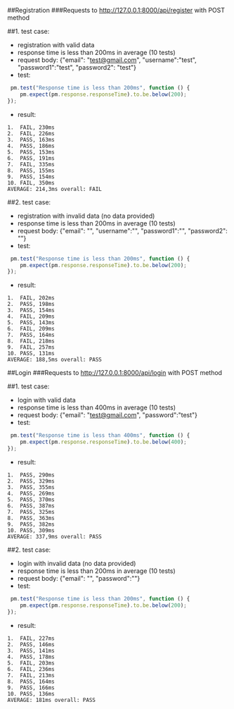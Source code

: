 ##Registration
###Requests to http://127.0.0.1:8000/api/register with POST method

##1. test case:
- registration with valid data
- response time is less than 200ms in average (10 tests)
- request body: {"email": "test@gmail.com", "username":"test", "password1":"test", "password2": "test"}
- test:
```javascript
 pm.test("Response time is less than 200ms", function () {
    pm.expect(pm.response.responseTime).to.be.below(200);
});
```
- result: 
```
1.  FAIL, 230ms
2.  FAIL, 226ms
3.  PASS, 163ms
4.  PASS, 186ms
5.  PASS, 153ms
6.  PASS, 191ms
7.  FAIL, 335ms
8.  PASS, 155ms
9.  PASS, 154ms
10. FAIL, 350ms
AVERAGE: 214,3ms overall: FAIL
```

##2. test case:
- registration with invalid data (no data provided)
- response time is less than 200ms in average (10 tests)
- request body: {"email": "", "username":"", "password1":"", "password2": ""}
- test:
```javascript
 pm.test("Response time is less than 200ms", function () {
    pm.expect(pm.response.responseTime).to.be.below(200);
});
```
- result:
```
1.  FAIL, 202ms
2.  PASS, 198ms
3.  PASS, 154ms
4.  FAIL, 209ms
5.  PASS, 143ms
6.  FAIL, 209ms
7.  PASS, 164ms
8.  FAIL, 218ms
9.  FAIL, 257ms
10. PASS, 131ms
AVERAGE: 188,5ms overall: PASS
```

##Login
###Requests to http://127.0.0.1:8000/api/login with POST method

##1. test case:
- login with valid data
- response time is less than 400ms in average (10 tests)
- request body: {"email": "test@gmail.com", "password":"test"}
- test:
```javascript
 pm.test("Response time is less than 400ms", function () {
    pm.expect(pm.response.responseTime).to.be.below(400);
});
```
- result:
```
1.  PASS, 290ms
2.  PASS, 329ms
3.  PASS, 355ms
4.  PASS, 269ms
5.  PASS, 370ms
6.  PASS, 387ms
7.  PASS, 325ms
8.  PASS, 363ms
9.  PASS, 382ms
10. PASS, 309ms
AVERAGE: 337,9ms overall: PASS
```

##2. test case:
- login with invalid data (no data provided)
- response time is less than 200ms in average (10 tests)
- request body: {"email": "", "password":""}
- test:
```javascript
 pm.test("Response time is less than 200ms", function () {
    pm.expect(pm.response.responseTime).to.be.below(200);
});
```
- result:
```
1.  FAIL, 227ms
2.  PASS, 146ms
3.  PASS, 141ms
4.  PASS, 178ms
5.  FAIL, 203ms
6.  FAIL, 236ms
7.  FAIL, 213ms
8.  PASS, 164ms
9.  PASS, 166ms
10. PASS, 136ms
AVERAGE: 181ms overall: PASS
```
